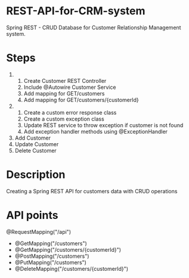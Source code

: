 # REST-API-for-CRM-system
Spring REST - CRUD Database for Customer Relationship Management system. 

# Steps
1. 
   1) Create Customer REST Controller
   2) Include @Autowire Customer Service
   3) Add mapping for GET/customers
   4) Add mapping for GET/customers/{customerId}
2.
   1) Create a custom error response class
   2) Create a custom exception class
   3) Update REST service to throw exception if customer is not found
   4) Add exception handler methods using @ExceptionHandler
3.
     Add Customer
4.
     Update Customer
5.
     Delete Customer

# Description
 Creating a Spring REST API for customers data with CRUD operations
 
 # API points
 @RequestMapping("/api")
 * @GetMapping("/customers")
 * @GetMapping("/customers/{customerId}")
 * @PostMapping("/customers")
 * @PutMapping("/customers")
 * @DeleteMapping("/customers/{customerId}")
